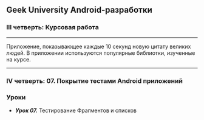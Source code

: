 ## Geek University Android-разработки
### III четверть: Курсовая работа

---
Приложение, показывающее каждые 10 секунд новую цитату великих людей. В приложении используются популярные библиотки, изученные на курсе.

---

### IV четверть: 07. Покрытие тестами Android приложений

### Уроки
- ***Урок 07.*** Тестирование Фрагментов и списков